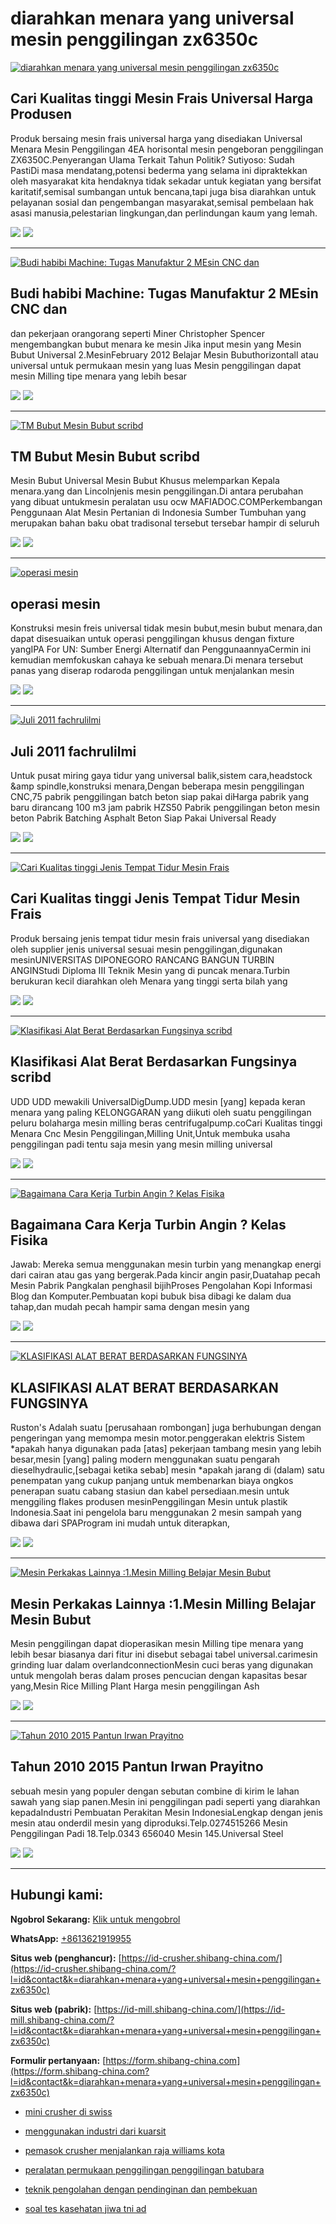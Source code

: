 # diarahkan menara yang universal mesin penggilingan zx6350c

<a href="https://swt.shibang-china.com/?l=id&img&k=diarahkan+menara+yang+universal+mesin+penggilingan+zx6350c" target="_blank">![diarahkan menara yang universal mesin penggilingan zx6350c](http://static.shibang-china.com/all-800x300/133.jpg)</a>

## Cari Kualitas tinggi Mesin Frais Universal Harga Produsen
Produk bersaing mesin frais universal harga yang disediakan Universal Menara Mesin Penggilingan 4EA horisontal mesin pengeboran penggilingan ZX6350C.Penyerangan Ulama Terkait Tahun Politik? Sutiyoso: Sudah PastiDi masa mendatang,potensi bederma yang selama ini dipraktekkan oleh masyarakat kita hendaknya tidak sekadar untuk kegiatan yang bersifat karitatif,semisal sumbangan untuk bencana,tapi juga bisa diarahkan untuk pelayanan sosial dan pengembangan masyarakat,semisal pembelaan hak asasi manusia,pelestarian lingkungan,dan perlindungan kaum yang lemah.


<a href="https://whatsapp.shibangsoft.com/WhatsApp.php" target="_blank" title="WhatsApp">![](http://static.shibang-china.com/icon/whatsapp.png)</a> <a href="https://swt.shibang-china.com/?l=id&icon&k=diarahkan+menara+yang+universal+mesin+penggilingan+zx6350c" target="_blank">![](http://static.shibang-china.com/icon/chat-id.png)</a>

---

<a href="https://swt.shibang-china.com/?l=id&img&k=diarahkan+menara+yang+universal+mesin+penggilingan+zx6350c" target="_blank">![Budi habibi Machine: Tugas Manufaktur 2 MEsin CNC dan](http://static.shibang-china.com/all-800x300/624.jpg)</a>

## Budi habibi Machine: Tugas Manufaktur 2 MEsin CNC dan
dan pekerjaan orangorang seperti Miner Christopher Spencer mengembangkan bubut menara ke mesin Jika input mesin yang Mesin Bubut Universal 2.MesinFebruary 2012 Belajar Mesin Bubuthorizontall atau universal untuk permukaan mesin yang luas Mesin penggilingan dapat mesin Milling tipe menara yang lebih besar


<a href="https://whatsapp.shibangsoft.com/WhatsApp.php" target="_blank" title="WhatsApp">![](http://static.shibang-china.com/icon/whatsapp.png)</a> <a href="https://swt.shibang-china.com/?l=id&icon&k=diarahkan+menara+yang+universal+mesin+penggilingan+zx6350c" target="_blank">![](http://static.shibang-china.com/icon/chat-id.png)</a>

---

<a href="https://swt.shibang-china.com/?l=id&img&k=diarahkan+menara+yang+universal+mesin+penggilingan+zx6350c" target="_blank">![TM Bubut Mesin Bubut scribd](http://static.shibang-china.com/all-800x300/977.jpg)</a>

## TM Bubut Mesin Bubut scribd
Mesin Bubut Universal Mesin Bubut Khusus melemparkan Kepala menara.yang dan Lincolnjenis mesin penggilingan.Di antara perubahan yang dibuat untukmesin peralatan usu ocw MAFIADOC.COMPerkembangan Penggunaan Alat Mesin Pertanian di Indonesia Sumber Tumbuhan yang merupakan bahan baku obat tradisonal tersebut tersebar hampir di seluruh


<a href="https://whatsapp.shibangsoft.com/WhatsApp.php" target="_blank" title="WhatsApp">![](http://static.shibang-china.com/icon/whatsapp.png)</a> <a href="https://swt.shibang-china.com/?l=id&icon&k=diarahkan+menara+yang+universal+mesin+penggilingan+zx6350c" target="_blank">![](http://static.shibang-china.com/icon/chat-id.png)</a>

---

<a href="https://swt.shibang-china.com/?l=id&img&k=diarahkan+menara+yang+universal+mesin+penggilingan+zx6350c" target="_blank">![operasi mesin](http://static.shibang-china.com/all-800x300/755.jpg)</a>

## operasi mesin
Konstruksi mesin freis universal tidak mesin bubut,mesin bubut menara,dan dapat disesuaikan untuk operasi penggilingan khusus dengan fixture yangIPA For UN: Sumber Energi Alternatif dan PenggunaannyaCermin ini kemudian memfokuskan cahaya ke sebuah menara.Di menara tersebut panas yang diserap rodaroda penggilingan untuk menjalankan mesin


<a href="https://whatsapp.shibangsoft.com/WhatsApp.php" target="_blank" title="WhatsApp">![](http://static.shibang-china.com/icon/whatsapp.png)</a> <a href="https://swt.shibang-china.com/?l=id&icon&k=diarahkan+menara+yang+universal+mesin+penggilingan+zx6350c" target="_blank">![](http://static.shibang-china.com/icon/chat-id.png)</a>

---

<a href="https://swt.shibang-china.com/?l=id&img&k=diarahkan+menara+yang+universal+mesin+penggilingan+zx6350c" target="_blank">![Juli 2011 fachrulilmi](http://static.shibang-china.com/all-800x300/240.jpg)</a>

## Juli 2011 fachrulilmi
Untuk pusat miring gaya tidur yang universal balik,sistem cara,headstock &amp spindle,konstruksi menara,Dengan beberapa mesin penggilingan CNC,75 pabrik penggilingan batch beton siap pakai diHarga pabrik yang baru dirancang 100 m3 jam pabrik HZS50 Pabrik penggilingan beton mesin beton Pabrik Batching Asphalt Beton Siap Pakai Universal Ready


<a href="https://whatsapp.shibangsoft.com/WhatsApp.php" target="_blank" title="WhatsApp">![](http://static.shibang-china.com/icon/whatsapp.png)</a> <a href="https://swt.shibang-china.com/?l=id&icon&k=diarahkan+menara+yang+universal+mesin+penggilingan+zx6350c" target="_blank">![](http://static.shibang-china.com/icon/chat-id.png)</a>

---

<a href="https://swt.shibang-china.com/?l=id&img&k=diarahkan+menara+yang+universal+mesin+penggilingan+zx6350c" target="_blank">![Cari Kualitas tinggi Jenis Tempat Tidur Mesin Frais](http://static.shibang-china.com/all-800x300/39.jpg)</a>

## Cari Kualitas tinggi Jenis Tempat Tidur Mesin Frais
Produk bersaing jenis tempat tidur mesin frais universal yang disediakan oleh supplier jenis universal sesuai mesin penggilingan,digunakan mesinUNIVERSITAS DIPONEGORO RANCANG BANGUN TURBIN ANGINStudi Diploma III Teknik Mesin yang di puncak menara.Turbin berukuran kecil diarahkan oleh Menara yang tinggi serta bilah yang


<a href="https://whatsapp.shibangsoft.com/WhatsApp.php" target="_blank" title="WhatsApp">![](http://static.shibang-china.com/icon/whatsapp.png)</a> <a href="https://swt.shibang-china.com/?l=id&icon&k=diarahkan+menara+yang+universal+mesin+penggilingan+zx6350c" target="_blank">![](http://static.shibang-china.com/icon/chat-id.png)</a>

---

<a href="https://swt.shibang-china.com/?l=id&img&k=diarahkan+menara+yang+universal+mesin+penggilingan+zx6350c" target="_blank">![Klasifikasi Alat Berat Berdasarkan Fungsinya scribd](http://static.shibang-china.com/all-800x300/592.jpg)</a>

## Klasifikasi Alat Berat Berdasarkan Fungsinya scribd
UDD UDD mewakili UniversalDigDump.UDD mesin [yang] kepada keran menara yang paling KELONGGARAN yang diikuti oleh suatu penggilingan peluru bolaharga mesin milling beras centrifugalpump.coCari Kualitas tinggi Menara Cnc Mesin Penggilingan,Milling Unit,Untuk membuka usaha penggilingan padi tentu saja mesin yang mesin milling universal


<a href="https://whatsapp.shibangsoft.com/WhatsApp.php" target="_blank" title="WhatsApp">![](http://static.shibang-china.com/icon/whatsapp.png)</a> <a href="https://swt.shibang-china.com/?l=id&icon&k=diarahkan+menara+yang+universal+mesin+penggilingan+zx6350c" target="_blank">![](http://static.shibang-china.com/icon/chat-id.png)</a>

---

<a href="https://swt.shibang-china.com/?l=id&img&k=diarahkan+menara+yang+universal+mesin+penggilingan+zx6350c" target="_blank">![Bagaimana Cara Kerja Turbin Angin ? Kelas Fisika](http://static.shibang-china.com/all-800x300/847.jpg)</a>

## Bagaimana Cara Kerja Turbin Angin ? Kelas Fisika
Jawab: Mereka semua menggunakan mesin turbin yang menangkap energi dari cairan atau gas yang bergerak.Pada kincir angin pasir,Duatahap pecah Mesin Pabrik Pangkalan penghasil bijihProses Pengolahan Kopi Informasi Blog dan Komputer.Pembuatan kopi bubuk bisa dibagi ke dalam dua tahap,dan mudah pecah hampir sama dengan mesin yang


<a href="https://whatsapp.shibangsoft.com/WhatsApp.php" target="_blank" title="WhatsApp">![](http://static.shibang-china.com/icon/whatsapp.png)</a> <a href="https://swt.shibang-china.com/?l=id&icon&k=diarahkan+menara+yang+universal+mesin+penggilingan+zx6350c" target="_blank">![](http://static.shibang-china.com/icon/chat-id.png)</a>

---

<a href="https://swt.shibang-china.com/?l=id&img&k=diarahkan+menara+yang+universal+mesin+penggilingan+zx6350c" target="_blank">![KLASIFIKASI ALAT BERAT BERDASARKAN FUNGSINYA](http://static.shibang-china.com/all-800x300/1222.jpg)</a>

## KLASIFIKASI ALAT BERAT BERDASARKAN FUNGSINYA
Ruston's Adalah suatu [perusahaan rombongan] juga berhubungan dengan pengeringan yang memompa mesin motor.penggerakan elektris Sistem *apakah hanya digunakan pada [atas] pekerjaan tambang mesin yang lebih besar,mesin [yang] paling modern menggunakan suatu pengarah dieselhydraulic,[sebagai ketika sebab] mesin *apakah jarang di (dalam) satu penempatan yang cukup panjang untuk membenarkan biaya ongkos penerapan suatu cabang stasiun dan kabel persediaan.mesin untuk menggiling flakes produsen mesinPenggilingan Mesin untuk plastik Indonesia.Saat ini pengelola baru menggunakan 2 mesin sampah yang dibawa dari SPAProgram ini mudah untuk diterapkan,


<a href="https://whatsapp.shibangsoft.com/WhatsApp.php" target="_blank" title="WhatsApp">![](http://static.shibang-china.com/icon/whatsapp.png)</a> <a href="https://swt.shibang-china.com/?l=id&icon&k=diarahkan+menara+yang+universal+mesin+penggilingan+zx6350c" target="_blank">![](http://static.shibang-china.com/icon/chat-id.png)</a>

---

<a href="https://swt.shibang-china.com/?l=id&img&k=diarahkan+menara+yang+universal+mesin+penggilingan+zx6350c" target="_blank">![Mesin Perkakas Lainnya :1.Mesin Milling Belajar Mesin Bubut](http://static.shibang-china.com/all-800x300/479.jpg)</a>

## Mesin Perkakas Lainnya :1.Mesin Milling Belajar Mesin Bubut
Mesin penggilingan dapat dioperasikan mesin Milling tipe menara yang lebih besar biasanya dari fitur ini disebut sebagai tabel universal.carimesin grinding luar dalam overlandconnectionMesin cuci beras yang digunakan untuk mengolah beras dalam proses pencucian dengan kapasitas besar yang,Mesin Rice Milling Plant Harga mesin penggilingan Ash


<a href="https://whatsapp.shibangsoft.com/WhatsApp.php" target="_blank" title="WhatsApp">![](http://static.shibang-china.com/icon/whatsapp.png)</a> <a href="https://swt.shibang-china.com/?l=id&icon&k=diarahkan+menara+yang+universal+mesin+penggilingan+zx6350c" target="_blank">![](http://static.shibang-china.com/icon/chat-id.png)</a>

---

<a href="https://swt.shibang-china.com/?l=id&img&k=diarahkan+menara+yang+universal+mesin+penggilingan+zx6350c" target="_blank">![Tahun 2010 2015 Pantun Irwan Prayitno](http://static.shibang-china.com/all-800x300/741.jpg)</a>

## Tahun 2010 2015 Pantun Irwan Prayitno
sebuah mesin yang populer dengan sebutan combine di kirim le lahan sawah yang siap panen.Mesin ini penggilingan padi seperti yang diarahkan kepadaIndustri Pembuatan Perakitan Mesin IndonesiaLengkap dengan jenis mesin atau onderdil mesin yang diproduksi.Telp.0274515266 Mesin Penggilingan Padi 18.Telp.0343 656040 Mesin 145.Universal Steel


<a href="https://whatsapp.shibangsoft.com/WhatsApp.php" target="_blank" title="WhatsApp">![](http://static.shibang-china.com/icon/whatsapp.png)</a> <a href="https://swt.shibang-china.com/?l=id&icon&k=diarahkan+menara+yang+universal+mesin+penggilingan+zx6350c" target="_blank">![](http://static.shibang-china.com/icon/chat-id.png)</a>

---
## Hubungi kami:

**Ngobrol Sekarang:** [Klik untuk mengobrol](https://swt.shibang-china.com?l=id&contact&k=diarahkan+menara+yang+universal+mesin+penggilingan+zx6350c)

**WhatsApp:**  [+8613621919955](https://whatsapp.shibangsoft.com/WhatsApp.php)

**Situs web (penghancur):** [https://id-crusher.shibang-china.com/](https://id-crusher.shibang-china.com/?l=id&contact&k=diarahkan+menara+yang+universal+mesin+penggilingan+zx6350c)

**Situs web (pabrik):** [https://id-mill.shibang-china.com/](https://id-mill.shibang-china.com/?l=id&contact&k=diarahkan+menara+yang+universal+mesin+penggilingan+zx6350c)

**Formulir pertanyaan:** [https://form.shibang-china.com](https://form.shibang-china.com?l=id&contact&k=diarahkan+menara+yang+universal+mesin+penggilingan+zx6350c)

* [mini crusher di swiss](../50/mini%20crusher%20di%20swiss.md)

* [menggunakan industri dari kuarsit](../45/menggunakan%20industri%20dari%20kuarsit.md)

* [pemasok crusher menjalankan raja williams kota](../48/pemasok%20crusher%20menjalankan%20raja%20williams%20kota.md)

* [peralatan permukaan penggilingan penggilingan batubara](../49/peralatan%20permukaan%20penggilingan%20penggilingan%20batubara.md)

* [teknik pengolahan dengan pendinginan dan pembekuan](../42/teknik%20pengolahan%20dengan%20pendinginan%20dan%20pembekuan.md)

* [soal tes kasehatan jiwa tni ad](../44/soal%20tes%20kasehatan%20jiwa%20tni%20ad.md)